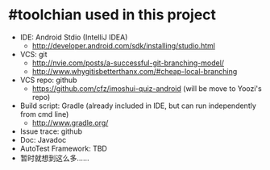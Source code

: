 #toolchian used in this project
====================

* IDE: Android Stdio (IntelliJ IDEA)
    - http://developer.android.com/sdk/installing/studio.html
* VCS: git
    -  http://nvie.com/posts/a-successful-git-branching-model/
    -  http://www.whygitisbetterthanx.com/#cheap-local-branching
* VCS repo: github
    - https://github.com/cfz/imoshui-quiz-android (will be move to Yoozi's repo)
* Build script: Gradle (already included in IDE, but can run independently from cmd line)
    - http://www.gradle.org/
* Issue trace: github
* Doc: Javadoc
* AutoTest Framework: TBD
* 暂时就想到这么多……